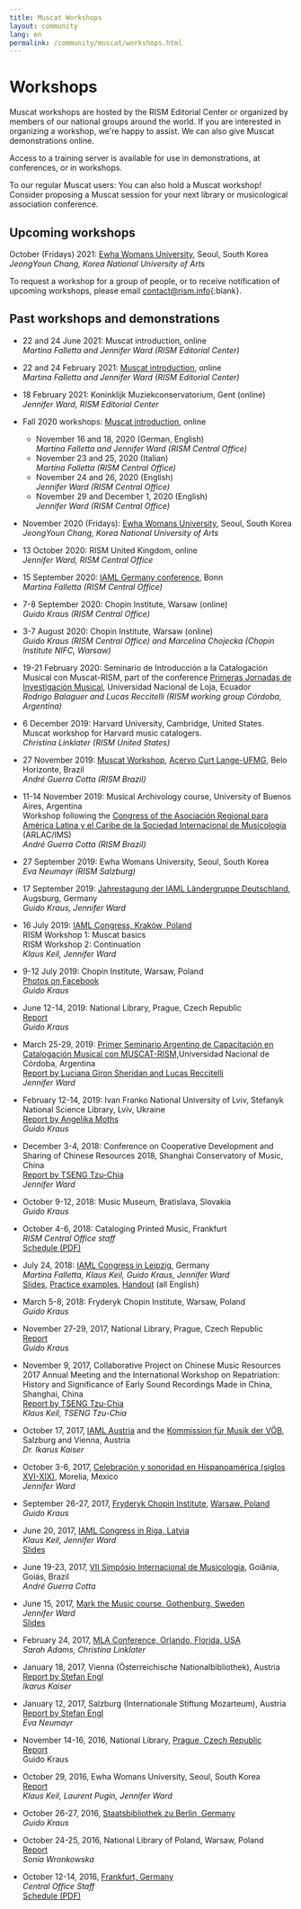 ```yaml
---
title: Muscat Workshops
layout: community
lang: en
permalink: /community/muscat/workshops.html
---
```


# Workshops

Muscat workshops are hosted by the RISM Editorial Center or organized by members of our national groups around the world. If you are interested in organizing a workshop, we're happy to assist. We can also give Muscat demonstrations online.

Access to a training server is available for use in demonstrations, at conferences, or in workshops.

To our regular Muscat users: You can also hold a Muscat workshop! Consider proposing a Muscat session for your next library or musicological association conference.

## Upcoming workshops  

October (Fridays) 2021: [Ewha Womans University](http://www.ewha.ac.kr/ewhaen/academics/music.do), Seoul, South Korea  
*JeongYoun Chang, Korea National University of Arts*

 To request a workshop for a group of people, or to receive notification of upcoming workshops, please email [contact@rism.info](mailto:contact@rism.info){:blank}.   

## Past workshops and demonstrations

* 22 and 24 June 2021: Muscat introduction, online  
*Martina Falletta and Jennifer Ward (RISM Editorial Center)*  

* 22 and 24 February 2021: [Muscat introduction](/events/2021/02/04/introductory-muscat-workshops-february-2021.html), online\
*Martina Falletta and Jennifer Ward (RISM Editorial Center)*

* 18 February 2021: Koninklijk Muziekconservatorium, Gent (online)\
*Jennifer Ward, RISM Editorial Center*   

* Fall 2020 workshops: [Muscat introduction](/events/2020/10/22/introductory-muscat-workshops-in-november-full.html), online      
    - November 16 and 18, 2020 (German, English)     
    *Martina Falletta and Jennifer Ward (RISM Central Office)*
    - November 23 and 25, 2020 (Italian)     
    *Martina Falletta (RISM Central Office)*
    - November 24 and 26, 2020 (English)     
    *Jennifer Ward (RISM Central Office)*
    - November 29 and December 1, 2020 (English)     
    *Jennifer Ward (RISM Central Office)*

* November 2020 (Fridays): [Ewha Womans University](http://www.ewha.ac.kr/ewhaen/academics/music.do), Seoul, South Korea
*JeongYoun Chang, Korea National University of Arts*

* 13 October 2020: RISM United Kingdom, online\
*Jennifer Ward, RISM Central Office*

* 15 September 2020: [IAML Germany conference](http://www.aibm.info/tagungen/2020-bonn/), Bonn\
*Martina Falletta (RISM Central Office)*

* 7-8 September 2020: Chopin Institute, Warsaw (online)\
*Guido Kraus (RISM Central Office)*

* 3-7 August 2020: Chopin Institute, Warsaw (online)\
*Guido Kraus (RISM Central Office) and Marcelina Chojecka (Chopin Institute NIFC, Warsaw)*

* 19-21 February 2020: Seminario de Introducción a la Catalogación Musical con Muscat-RISM, part of the conference [Primeras Jornadas de Investigación Musical](https://unl.edu.ec/joim2020/ponente), Universidad Nacional de Loja, Ecuador\
*Rodrigo Balaguer and Lucas Reccitelli (RISM working group Córdoba, Argentina)*

* 6 December 2019: Harvard University, Cambridge, United States. Muscat workshop for Harvard music catalogers.\
*Christina Linklater (RISM United States)*

* 27 November 2019: [Muscat Workshop](https://www.facebook.com/curtLangeUFMG/posts/355729751924800), [Acervo Curt Lange-UFMG](https://www.ufmg.br/rededemuseus/acl/), Belo Horizonte, Brazil\
*André Guerra Cotta (RISM Brazil)*

* 11-14 November 2019: Musical Archivology course, University of Buenos Aires, Argentina\
Workshop following the [Congress of the Asociación Regional para América Latina y el Caribe de la Sociedad Internacional de Musicología](http://4congreso.arlac-ims.com/) (ARLAC/IMS)\
*André Guerra Cotta (RISM Brazil)*

* 27 September 2019: Ewha Womans University, Seoul, South Korea\
*Eva Neumayr (RISM Salzburg)*

* 17 September 2019: [Jahrestagung der IAML Ländergruppe Deutschland](http://www.aibm.info/tagungen/2019-augsburg/), Augsburg, Germany\
*Guido Kraus, Jennifer Ward*

* 16 July 2019: [IAML Congress, Kraków, Poland](/publications/iaml-congresses/2019.html)\
RISM Workshop 1: Muscat basics\
RISM Workshop 2: Continuation\
*Klaus Keil, Jennifer Ward*

* 9-12 July 2019: Chopin Institute, Warsaw, Poland\
[Photos on Facebook](https://www.facebook.com/RISM.info/posts/3032752440098913)\
*Guido Kraus*

* June 12-14, 2019: National Library, Prague, Czech Republic\
[Report](/events/2019/06/27/muscat-workshop-at-the-czech-national-library-in.html) \
*Guido Kraus*

* March 25-29, 2019: [Primer Seminario Argentino de Capacitación en Catalogación Musical con MUSCAT-RISM,](http://artes.unc.edu.ar/primer-seminario-argentino-de-capacitacion-en-catalogacion-musical-con-muscat-rism/)Universidad Nacional de Córdoba, Argentina\
[Report by Luciana Giron Sheridan and Lucas Reccitelli](/events/2019/06/03/taller-de-muscat-en-córdoba-argentina-muscat.html)\
*Jennifer Ward*

* February 12-14, 2019: Ivan Franko National University of Lviv, Stefanyk National Science Library, Lviv, Ukraine  \
[Report by Angelika Moths](/new_at_rism/2019/04/11/muscat-workshop-with-guido-kraus-in-lviv-1214.html)\
*Guido Kraus*

* December 3-4, 2018: Conference on Cooperative Development and Sharing of Chinese Resources 2018, Shanghai Conservatory of Music, China\
[Report by TSENG Tzu-Chia](/new_at_rism/2019/02/21/annual-meeting-of-the-collaborative-project-on.html)\
*Jennifer Ward*

* October 9-12, 2018: Music Museum, Bratislava, Slovakia\
*Guido Kraus*

* October 4-6, 2018: Cataloging Printed Music, Frankfurt\
*RISM Central Office staff*\
[Schedule (PDF)](/resources-old-website/community-content/Muscat_EN/Programm_DE_EN_FINAL_Drucke_October_2018.pdf)

* July 24, 2018: [IAML Congress in Leipzig](http://iaml2018.info/programme/workshops/), Germany\
*Martina Falletta, Klaus Keil, Guido Kraus, Jennifer Ward*\
[Slides](/resources-old-website/community-content/events/2018_IAML_Leipzig/Ward_Workshop_slides_Leipzig_version.pdf), [Practice examples](/resources-old-website/community-content/events/2018_IAML_Leipzig/Ward_Leipzig_Workshop_examples.pdf), [Handout](/resources-old-website/community-content/events/2018_IAML_Leipzig/Ward_Leipzig_Handout_with_examples.pdf) (all English)

* March 5-8, 2018: Fryderyk Chopin Institute, Warsaw, Poland\
*Guido Kraus*

* November 27-29, 2017, National Library, Prague, Czech Republic\
[Report](/events/2017/12/11/second-muscat-workshop-in-prague.html)\
*Guido Kraus*

* November 9, 2017, Collaborative Project on Chinese Music Resources 2017 Annual Meeting and the International Workshop on Repatriation: History and Significance of Early Sound Recordings Made in China, Shanghai, China \
[Report by TSENG Tzu-Chia](http://www.rism.info/en/workgroups/chinese-language-region/news/201711-shanghai-meeting.html)\
*Klaus Keil, TSENG Tzu-Chia*

* October 17, 2017, [IAML Austria](https://www.iaml.at/) and the [Kommission für Musik der VÖB](http://www.univie.ac.at/voeb/kommissionen/musik/), Salzburg and Vienna, Austria\
*Dr. Ikarus Kaiser*

* October 3-6, 2017, [Celebración y sonoridad en Hispanoamérica (siglos XVI-XIX)](https://web.archive.org/web/20180606170938/http://www.enesmorelia.unam.mx/index.php/eventos-enes-campus/celebracion-y-sonoridad-en-hispanoamerica-siglos-xvi-xix-homenaje-a-jose-lopez-calo/), Morelia, Mexico\
*Jennifer Ward*

* September 26-27, 2017, [Fryderyk Chopin Institute](http://en.chopin.nifc.pl/institute/), [Warsaw, Poland](https://www.facebook.com/RISM.info/posts/1798702750170561)\
*Guido Kraus*

* June 20, 2017, [IAML Congress in Riga, Latvia](https://iaml2017.lnb.lv/programme/20-june/)\
*Klaus Keil, Jennifer Ward*\
[Slides](/resources-old-website/community-content/Muscat_EN/Workshop_slides_Riga_expanded_01.pdf)

* June 19-23, 2017, [VII Simpósio Internacional de Musicologia](https://www.musicologiaemac.org/2017), Goiânia, Goiás, Brazil\
*André Guerra Cotta*

* June 15, 2017, [Mark the Music course, Gothenburg, Sweden](http://www.smbf.nu/dok/Program.mark_the_music.pdf)\
*Jennifer Ward*\
[Slides](/resources-old-website/community-content/Muscat_EN/Ward_Workshop_slides_Gothenburg_expanded_01.pdf)

* February 24, 2017, [MLA Conference, Orlando, Florida, USA](/events/2017/02/13/rism-at-the-mla-conference-in-orlando-florida.html)\
*Sarah Adams, Christina Linklater*

* January 18, 2017, Vienna (Österreichische Nationalbibliothek), Austria\
[Report by Stefan Engl](/events/2017/01/26/muscat-workshops-in-austria.html)\
*Ikarus Kaiser*

* January 12, 2017, Salzburg (Internationale Stiftung Mozarteum), Austria\
[Report by Stefan Engl](/events/2017/01/26/muscat-workshops-in-austria.html)\
*Eva Neumayr*

* November 14-16, 2016, National Library, [Prague, Czech Republic](/events/2016/11/21/muscat-workshop-in-prague.html)\
[Report](/events/2016/11/21/muscat-workshop-in-prague.html)\
Guido Kraus

* October 29, 2016, Ewha Womans University, Seoul, South Korea\
[Report](/events/2016/11/28/bringing-the-past-into-the-future-creating-and.html)\
*Klaus Keil, Laurent Pugin, Jennifer Ward*

* October 26-27, 2016, [Staatsbibliothek zu Berlin, Germany](https://www.facebook.com/pg/RISM.info/photos/?tab=album&album_id=1349473175093523)\
*Guido Kraus*

* October 24-25, 2016, National Library of Poland, Warsaw, Poland\
[Report](/events/2016/11/03/muscat-workshop-in-warsaw.html)\
*Sonia Wronkowska*

* October 12-14, 2016, [Frankfurt, Germany](/events/2016/10/17/countdown-to-muscat.html)\
*Central Office Staff*\
[Schedule (PDF)](/resources-old-website/community-content/Muscat_EN/Zeitplan_Workshop_Oktober_2016_EN.pdf)

